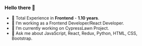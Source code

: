  ###    Hello there 👋
- 🔭 Total Experience in <b>Frontend</b> - <b>1.10 years</b>.
- 🔭 I’m working as a Frontend Developer/React Developer.
- 🔭 I’m currently working on CypressLawn Project.
- 💬 Ask me about JavaScript, React, Redux, Python, HTML, CSS, Bootstrap.

